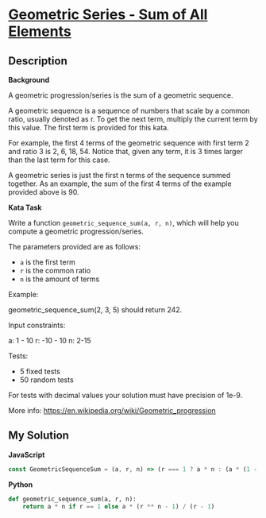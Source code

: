 # [Geometric Series - Sum of All Elements](https://www.codewars.com/kata/55cb000321ca31039e00007d)

## Description

**Background**

A geometric progression/series is the sum of a geometric sequence.

A geometric sequence is a sequence of numbers that scale by a common ratio, usually denoted as r. To get the next term, multiply the current term by this value. The first term is provided for this kata.

For example, the first 4 terms of the geometric sequence with first term 2 and ratio 3 is 2, 6, 18, 54. Notice that, given any term, it is 3 times larger than the last term for this case.

A geometric series is just the first n terms of the sequence summed together. As an example, the sum of the first 4 terms of the example provided above is 90.

**Kata Task**

Write a function `geometric_sequence_sum(a, r, n)`, which will help you compute a geometric progression/series.

The parameters provided are as follows:

- `a` is the first term
- `r` is the common ratio
- `n` is the amount of terms

Example:

geometric_sequence_sum(2, 3, 5) should return 242.

Input constraints:

a: 1 - 10
r: -10 - 10
n: 2-15

Tests:

- 5 fixed tests
- 50 random tests

For tests with decimal values your solution must have precision of 1e-9.

More info: https://en.wikipedia.org/wiki/Geometric_progression

## My Solution

**JavaScript**

```js
const GeometricSequenceSum = (a, r, n) => (r === 1 ? a * n : (a * (1 - Math.pow(r, n))) / (1 - r));
```

**Python**

```py
def geometric_sequence_sum(a, r, n):
    return a * n if r == 1 else a * (r ** n - 1) / (r - 1)
```
